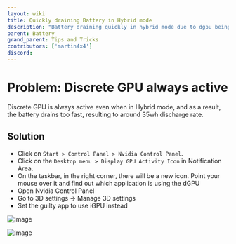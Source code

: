 ```yaml
---
layout: wiki
title: Quickly draining Battery in Hybrid mode
description: "Battery draining quickly in hybrid mode due to dgpu being active"
parent: Battery
grand_parent: Tips and Tricks
contributors: ['martin4x4'] 
discord:
---
```


# Problem: Discrete GPU always active
Discrete GPU is always active even when in Hybrid mode, and as a result, the battery drains too fast, resulting to around 35wh discharge rate.

## Solution

- Click on ``Start > Control Panel > Nvidia Control Panel``.
- Click on the ``Desktop menu > Display GPU Activity Icon`` in Notification Area.
- On the taskbar, in the right corner, there will be a new icon. Point your mouse over it and find out which application is using the dGPU
- Open Nvidia Control Panel
- Go to 3D settings -> Manage 3D settings
- Set the guilty app to use iGPU instead

![image](https://media.discordapp.net/attachments/859207621408063498/877790609115590696/unknown.png?width=380&height=300)

![image](https://images-ext-1.discordapp.net/external/0MxXyAqtnyGELdeUmu3B2DCH7QBFKoTiS6G1QXxZDKI/%3Fpid%3DImgDet%26rs%3D1/https/th.bing.com/th/id/OIP.2qdn2mE14sgwJbwc37OxXQAAAA)
